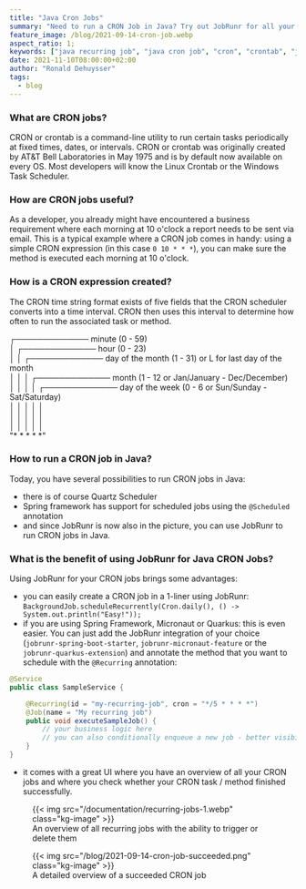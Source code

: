 ```yaml
---
title: "Java Cron Jobs"
summary: "Need to run a CRON Job in Java? Try out JobRunr for all your recurring java CRON jobs!"
feature_image: /blog/2021-09-14-cron-job.webp
aspect_ratio: 1;
keywords: ["java recurring job", "java cron job", "cron", "crontab", "java cron"]
date: 2021-11-10T08:00:00+02:00
author: "Ronald Dehuysser"
tags:
  - blog
---
```

### What are CRON jobs?
CRON or crontab is a command-line utility to run certain tasks periodically at fixed times, dates, or intervals. CRON or crontab was originally created by AT&T Bell Laboratories in May 1975 and is by default now available on every OS. Most developers will know the Linux Crontab or the Windows Task Scheduler.

### How are CRON jobs useful?
As a developer, you already might have encountered a business requirement where each morning at 10 o'clock a report needs to be sent via email. This is a typical example where a CRON job comes in handy: using a simple CRON expression (in this case `0 10 * * *`), you can make sure the method is executed each morning at 10 o'clock. 

### How is a CRON expression created?
The CRON time string format exists of five fields that the CRON scheduler converts into a time interval. CRON then uses this interval to determine how often to run the associated task or method.

 ┌───────────── minute (0 - 59)<br/>
 │ ┌───────────── hour (0 - 23)<br/>
 │ │ ┌───────────── day of the month (1 - 31) or L for last day of the month<br/>
 │ │ │ ┌───────────── month (1 - 12 or Jan/January - Dec/December)<br/>
 │ │ │ │ ┌───────────── day of the week (0 - 6 or Sun/Sunday - Sat/Saturday)<br/>
 │ │ │ │ │<br/>
 │ │ │ │ │<br/>
 │ │ │ │ │<br/>
"* * * * *"<br/>

### How to run a CRON job in Java?
Today, you have several possibilities to run CRON jobs in Java: 
- there is of course Quartz Scheduler
- Spring framework has support for scheduled jobs using the `@Scheduled` annotation
- and since JobRunr is now also in the picture, you can use JobRunr to run CRON jobs in Java.

### What is the benefit of using JobRunr for Java CRON Jobs?
Using JobRunr for your CRON jobs brings some advantages:
- you can easily create a CRON job in a 1-liner using JobRunr: `BackgroundJob.scheduleRecurrently(Cron.daily(), () -> System.out.println("Easy!"));`
- if you are using Spring Framework, Micronaut or Quarkus: this is even easier. You can just add the JobRunr integration of your choice (`jobrunr-spring-boot-starter`, `jobrunr-micronaut-feature` or the `jobrunr-quarkus-extension`) and annotate the method that you want to schedule with the `@Recurring` annotation:
```java
@Service
public class SampleService {

    @Recurring(id = "my-recurring-job", cron = "*/5 * * * *")
    @Job(name = "My recurring job")
    public void executeSampleJob() {
        // your business logic here
        // you can also conditionally enqueue a new job - better visibility in the dashboard
    }
}
```
- it comes with a great UI where you have an overview of all your CRON jobs and where you check whether your CRON task / method finished successfully.
<figure>
{{< img src="/documentation/recurring-jobs-1.webp" class="kg-image" >}}
<figcaption>
An overview of all recurring jobs with the ability to trigger or delete them</figcaption>
</figure>

<figure>
{{< img src="/blog/2021-09-14-cron-job-succeeded.png" class="kg-image" >}}
<figcaption>A detailed overview of a succeeded CRON job</figcaption>
</figure>
